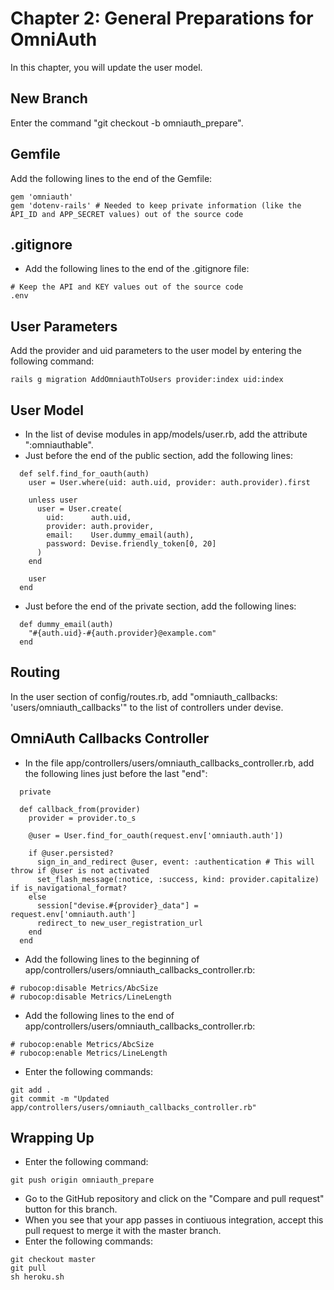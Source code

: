 # Chapter 2: General Preparations for OmniAuth 

In this chapter, you will update the user model.

## New Branch
Enter the command "git checkout -b omniauth_prepare".

## Gemfile
Add the following lines to the end of the Gemfile:
```
gem 'omniauth'
gem 'dotenv-rails' # Needed to keep private information (like the API_ID and APP_SECRET values) out of the source code
```

## .gitignore
* Add the following lines to the end of the .gitignore file:
```
# Keep the API and KEY values out of the source code
.env
```

## User Parameters
Add the provider and uid parameters to the user model by entering the following command:
```
rails g migration AddOmniauthToUsers provider:index uid:index
```

## User Model
* In the list of devise modules in app/models/user.rb, add the attribute ":omniauthable".
* Just before the end of the public section, add the following lines:
```
  def self.find_for_oauth(auth)
    user = User.where(uid: auth.uid, provider: auth.provider).first

    unless user
      user = User.create(
        uid:      auth.uid,
        provider: auth.provider,
        email:    User.dummy_email(auth),
        password: Devise.friendly_token[0, 20]
      )
    end

    user
  end
```
* Just before the end of the private section, add the following lines:
```
  def dummy_email(auth)
    "#{auth.uid}-#{auth.provider}@example.com"
  end
```

## Routing
In the user section of config/routes.rb, add "omniauth_callbacks: 'users/omniauth_callbacks'" to the list of controllers under devise.

## OmniAuth Callbacks Controller
* In the file app/controllers/users/omniauth_callbacks_controller.rb, add the following lines just before the last "end":
```
  private

  def callback_from(provider)
    provider = provider.to_s

    @user = User.find_for_oauth(request.env['omniauth.auth'])

    if @user.persisted?
      sign_in_and_redirect @user, event: :authentication # This will throw if @user is not activated
      set_flash_message(:notice, :success, kind: provider.capitalize) if is_navigational_format?
    else
      session["devise.#{provider}_data"] = request.env['omniauth.auth']
      redirect_to new_user_registration_url
    end
  end
```
* Add the following lines to the beginning of app/controllers/users/omniauth_callbacks_controller.rb:
```
# rubocop:disable Metrics/AbcSize
# rubocop:disable Metrics/LineLength
```
* Add the following lines to the end of app/controllers/users/omniauth_callbacks_controller.rb:
```
# rubocop:enable Metrics/AbcSize
# rubocop:enable Metrics/LineLength
```
* Enter the following commands:
```
git add .
git commit -m "Updated app/controllers/users/omniauth_callbacks_controller.rb"
```

## Wrapping Up
* Enter the following command:
```
git push origin omniauth_prepare
```
* Go to the GitHub repository and click on the "Compare and pull request" button for this branch.
* When you see that your app passes in contiuous integration, accept this pull request to merge it with the master branch.
* Enter the following commands:
```
git checkout master
git pull
sh heroku.sh
```
